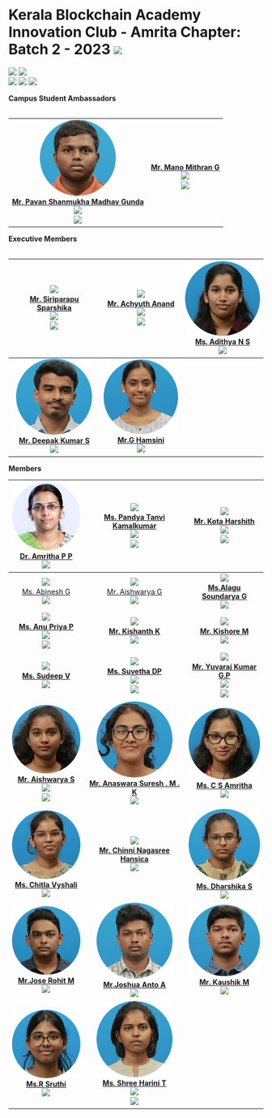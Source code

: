 # Kerala Blockchain Academy Innovation Club - Amrita Chapter: Batch 2 - 2023 ![](https://img.shields.io/badge/-Live-brightgreen)
![](https://img.shields.io/badge/Year-2023_to_2024-blue)  ![](https://img.shields.io/badge/Members-30-purple) <br/>
![](https://img.shields.io/badge/CBA-11-brown) ![](https://img.shields.io/badge/CED-TBD-gold) ![](https://img.shields.io/badge/CHFD-TBD-gold)

**Campus Student Ambassadors** <br/> <br/>

<table>
<tbody>
  <tr>
    <td align="center"><img src="Assets/Batch-2/Pavan_Shanmukha_Madhav_Gunda.png" width="150"> <a href=""> <br/> <b>Mr. Pavan Shanmukha Madhav Gunda </b></a> <br/> <img src="https://img.shields.io/badge/KBAIC-22CYS_BTech-blue"/> <br/> <a href="https://verify.kba.ai/view/IIITMK-KBA-CBA-OL-28370"><img src="https://img.shields.io/badge/-CBA-brown"/></a> </td>
    <td align="center"><img src=""Assets/Batch-2/Mano_Mithran_G.png" width="150"> <br/>  <a href=""><b>Mr. Mano Mithran G</b></a> <br/> <img src="https://img.shields.io/badge/KBAIC-21CYS_BTech-purple"/> <br/> <a href="https://verify.kba.ai/view/IIITMK-KBA-CBA-OL-28337"> <img src="https://img.shields.io/badge/-CBA-brown"/> </a> </td>
  </tr>
</tbody>
</table>

**Executive Members** <br/> <br/>

| <img src="https://github.com/ramagururadhakrishnan/Team/blob/main/Team/22CYS/SS.png" width="150"> <br/> [Mr. Siriparapu Sparshika]() <br/> <img src="https://img.shields.io/badge/KBAIC-21CYS_MTech-purple"/> <br/> <a href="https://verify.kba.ai/view/IIITMK-KBA-CBA-OL-28347"><img src="https://img.shields.io/badge/-CBA-brown"/></a> | <img src="Assets/Batch-2/Achyuth_Anand.png" width="150"> <br/> [Mr. Achyuth Anand]() <br/> <img src="https://img.shields.io/badge/KBAIC-21CYS_BTech-purple"/> <br/> <a href="https://verify.kba.ai/view/IIITMK-KBA-CBA-OL-28339"><img src="https://img.shields.io/badge/-CBA-brown"/></a> | <img src="Assets/Batch-2/Adhithya_N_S.png" width="150"> <br/> [Ms. Adithya N S]() <br/> <img src="https://img.shields.io/badge/KBAIC-22CYS_BTech-blue"/> <br/>  |
|:---------:|:---------------:|:---------:|
| <img src="Assets/Batch-2/Deepak_Kumar_S.png" width="150"> <br/> [**Mr. Deepak Kumar S**]() <br/> <img src="https://img.shields.io/badge/KBAIC-22CYS_BTech-blue"/> <br/>  | <img src="Assets/Batch-2/G_Hamsini.png" width="150"> <br/> [**Mr.G Hamsini**]() <br/> <img src="https://img.shields.io/badge/KBAIC-22CYS_BTech-blue"/> <br/>  |


**Members** 

| <img src="https://github.com/Amrita-TIFAC-Cyber-Blockchain/CS-RAM/blob/main/Assets/Faculties/APP.jpg" width="150"> <br/> [**Dr. Amritha P P**]() <br/> <img src="https://img.shields.io/badge/KBAIC-Faculty-blue"/> |  <img src="https://github.com/ramagururadhakrishnan/Team/blob/main/Team/22CYS/PTK.png" width="150"> <br/> [Ms. Pandya Tanvi Kamalkumar]() <br/> <img src="https://img.shields.io/badge/KBAIC-21CYS_BTech-Purple"/> <br/> <a href="https://verify.kba.ai/view/IIITMK-KBA-CBA-OL-28393"><img src="https://img.shields.io/badge/-CBA-brown"/></a> | <img src="Assets/Batch-2/Kota_Harshith.png" width="150"> <br/> [**Mr. Kota Harshith**]() <br/> <img src="https://img.shields.io/badge/KBAIC-20EEE_BTech-blue"/> <br/> <a href="https://verify.kba.ai/view/IIITMK-KBA-CBA-OL-"><img src="https://img.shields.io/badge/-CBA-brown"/></a> | 
|:--------------------:|:---------------------:|:---------------------:|
| <img src="Assets/Batch-2/Abinesh_G.png" width="150"> <br/> [Ms. Abinesh G ]() <br/> <img src="https://img.shields.io/badge/KBAIC-21CYS_BTech-Purple"/> <br/> | <img src="Assets/Batch-1/Aishwarya_G.png" width="150"> <br/> [Mr. Aishwarya G]() <br/> <img src="https://img.shields.io/badge/KBAIC-21CYS_BTech-purple"/> <br/> | <img src="Assets/Batch-2/Alagu_Soundarya.png" width="150"> <br/> [**Ms.Alagu Soundarya G**]() <br/> <img src="https://img.shields.io/badge/KBAIC-21CYS_MTech-purple"/> <br/>  | 
| <img src="Assets/Batch-2/Anu_Priya_P.png" width="150"> <br/> [**Ms. Anu Priya P**]() <br/> <img src="https://img.shields.io/badge/KBAIC-21CYS_MTech-purple"/> <br/> <a href="https://verify.kba.ai/view/IIITMK-KBA-CBA-OL-28631"><img src="https://img.shields.io/badge/-CBA-brown"/></a> | <img src="Assets/Batch-2/Kishanth_K.png" width="150"> <br/> [**Mr. Kishanth K**]() <br/> <img src="https://img.shields.io/badge/KBAIC-21CYS_MTech-purple"/> <br/> | <img src="Assets/Batch-2/Kishore_M.png" width="150"> <br/> [**Mr. Kishore M**]() <br/> <img src="https://img.shields.io/badge/KBAIC-21CYS_BTech-purple"/> <br/> | 
| <img src="Assets/Batch-2/Sudeep_V.png" width="150"> <br/> [**Ms. Sudeep V**]() <br/> <img src="https://img.shields.io/badge/KBAIC-21CYS_BTech-purple"/> <br/> | <img src="Assets/Batch-2/Suvetha_D_P.png" width="150"> <br/> [**Ms. Suvetha DP**]() <br/> <img src="https://img.shields.io/badge/KBAIC-21CYS_BTech-purple"/> <br/> <a href="https://verify.kba.ai/view/IIITMK-KBA-CBA-OL-28345"><img src="https://img.shields.io/badge/-CBA-brown"/></a> | <img src="Assets/Batch-2/Yuvaraj_Kumar_G_P.png" width="150"> <br/> [**Mr. Yuvaraj Kumar G.P**]() <br/> <img src="https://img.shields.io/badge/KBAIC-21CYS_BTech-purple"/> <br/> <a href="https://verify.kba.ai/view/IIITMK-KBA-CBA-OL-28591"><img src="https://img.shields.io/badge/-CBA-brown"/></a> | 
| <img src="Assets/Batch-2/Aishwarya_S.png" width="150"> <br/> [**Mr. Aishwarya S**]() <br/> <img src="https://img.shields.io/badge/KBAIC-22CYS_BTech-blue"/> <br/> <a href="https://verify.kba.ai/view/IIITMK-KBA-CBA-OL-28356"><img src="https://img.shields.io/badge/-CBA-brown"/></a>  | <img src="Assets/Batch-2/Anaswara_Suresh_M_K.png" width="150">  <br/> [**Mr. Anaswara Suresh . M . K**]() <br/> <img src="https://img.shields.io/badge/KBAIC-22CYS_BTech-blue"/> | <img src="Assets/Batch-2/C_S_Amritha.png" width="150"> <br/> [**Ms. C S Amritha**]() <br/> <img src="https://img.shields.io/badge/KBAIC-22CYS_BTech-blue"/> <br/>  | 
| <img src="Assets/Batch-2/Chitla_Vyshali.png" width="150"> <br/> [**Ms. Chitla Vyshali**]() <br/> <img src="https://img.shields.io/badge/KBAIC-22CYS_BTech-blue"/> <br/>  | <img src="Assets/Batch-2/Chinni_Nagasree_Hansica.png" width="150"> <br/> [**Mr. Chinni Nagasree Hansica**]() <br/> <img src="https://img.shields.io/badge/KBAIC-22CYS_BTech-blue"/> <br/> | <img src="Assets/Batch-2/Dharshika_S.png" width="150"> <br/> [**Ms. Dharshika S**]() <br/> <img src="https://img.shields.io/badge/KBAIC-22CYS_BTech-blue"/> <br/>  | 
| <img src="Assets/Batch-2/Jose_Rohit.png" width="150"> <br/> [**Mr.Jose Rohit M**]() <br/> <img src="https://img.shields.io/badge/KBAIC-22CYS_BTech-blue"/> <br/> | <img src="Assets/Batch-2/Joshua_Anto_A.png" width="150"> <br/> [**Mr.Joshua Anto A**]() <br/> <img src="https://img.shields.io/badge/KBAIC-22CYS_BTech-blue"/> <br/> |  <img src="Assets/Batch-2/Kaushik_M.png" width="150"> <br/> [**Mr. Kaushik M**]() <br/> <img src="https://img.shields.io/badge/KBAIC-22CYS_BTech-blue"/> <br/>| 
| <img src="Assets/Batch-2/R_Sruthi.png" width="150"> <br/> [**Ms.R Sruthi**]() <br/> <img src="https://img.shields.io/badge/KBAIC-22CYS_BTech-blue"/> <br/>  | <img src="Assets/Batch-2/Shree_Harini_T.png" width="150"> <br/> [**Ms. Shree Harini T**]() <br/> <img src="https://img.shields.io/badge/KBAIC-22CYS_BTech-blue"/> <br/> <a href="https://verify.kba.ai/view/IIITMK-KBA-CBA-OL-28341"><img src="https://img.shields.io/badge/-CBA-brown"/></a> | |


